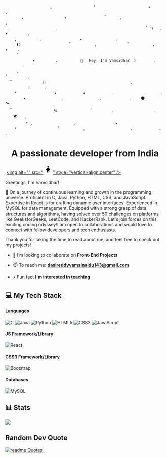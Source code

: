 ```
 .　　　　　　　　　　 ✦ 　　　　   　 　　　˚　　　　　　　　　　　　　　*　　　　　　   .
       . 　　 　　　　　　　 ✦        　　　 　 ‍˚　　　 , ‍ ‍ ‍ 　　　　 　　　　　,　　
 .　　　　　　　　　　　　.　                             　　　　　˚　🌀　 . ✦　　 　 　,
    ,　　　　　　.　　　  　　　　　　✦               ☄️
     🌔    　      　　　　   ˚　　　 　 　,     　　　　　˚　　　 　 　,　　　　☀️　　 .
     ˚　　　 　 　      　   　　　　　　　　　　　 
            ✦ 　   　　,　　　　　  🚀 　Hey, I'm Vamsidhar　☽　　 　　,　　　 ‍ ‍ ‍ ‍ 　　.
     .　　　　　　　　　　　　 　           　　　　　　　　　　　　　　　　　　　˚　　　 　 ,
  ˚　　　 　 　　　🌌       　    　　　　　　　　　　　　　　　.　　　  　　    　.　　　 .
    * 　　   　　　　　 ✦   　       ✦           .　　 　　 　　 　　　　　.　　　
        ✦ 　　　　　　　　　.　　　　　    　　. 　 　　　　　.　　 🌑 　　　    🛰
  ˚　　　　　　　　　　　🪐　　　　　　　　　ﾟ　　　　　.　　　　　　　　　 　. 　　 　 🌏 ‍  ,
         * .　　　　　 　  　　　.　　　　　　　　　　 ✦ 
    *　　　　　　   　　　˚　　　 　 　,　　　　　　　　　　　　.　　　　　   .　  　　. 
```


<h1 align="center">A passionate developer from India</h1>

<p align="center">
 
<a href="https://www.linkedin.com/in/dasireddy-vamsidhar-2b1493241" target="_blank"><img alt="" src="https://img.shields.io/badge/LinkedIn-000?logo=linkedin&logoColor=0A66C2&style=for-the-badge" style="vertical-align:center" /></a>
<a href="https://myportfolio-by-vamsidhar.netlify.app/" target="_blank"><img alt="" src="<img src="data:image/png;base64,iVBORw0KGgoAAAANSUhEUgAAAB4AAAAeCAYAAAA7MK6iAAAAAXNSR0IArs4c6QAAATBJREFUSEvt1LEuRFEQxvHfFlpUWhqdViIaWg1vwCOg1aDQewWeAJWSQiEKD6DRaFSoFXaSvclms9eZe4mbyE55zuT7z3wzmZ6OotcR1wT8Z863tfoQe4MqT3HctOI24E1cjoC2cNUE3gZ8hOh4OKLjeE9HG3BnHUdXncw4bed3iU2tXsEBpkdEP3CC+2xVTcALeMRsjfgblvCSgWfBU7jDckH0Aav4LMGz4DgSuyWxoYOyX8rNgOM4XJSERv43cP2T5Yp5PmMG73jFYo3gE+YGuTHvecTSjY1Mx3EwzrEzuM/rNVo3/cWLkZxhu3RCM+DgROfRRYiv1YBv+/9RVJX77XSy4EokA06tQ1tw1V1AqmKG34rwCbhk0Thb/7fVJUfS/02XKy1cSpyASw792v8Xebw8H9UDvkoAAAAASUVORK5CYII="/>" style="vertical-align:center" /></a>
</p>

Greetings, I'm Vamsidhar!

🌱 On a journey of continuous learning and growth in the programming universe. Proficient in C, Java, Python, HTML, CSS, and JavaScript. Expertise in React.js for crafting dynamic user interfaces. Experienced 
in MySQL for data management. Equipped with a strong grasp of data structures and algorithms, having solved over 50 challenges on platforms like GeeksforGeeks, LeetCode, and HackerRank. Let's join forces on 
this exciting coding odyssey!I am open to collaborations and would love to connect with fellow developers and tech enthusiasts.

Thank you for taking the time to read about me, and feel free to check out my projects!


- 👯 I’m looking to collaborate on **Front-End Projects**

- 📫 To reach me: **dasireddyvamsinaidu143@gmail.com**

- ⚡ Fun fact **I'm interested in teaching**



<h2 align="left">💻 My Tech Stack</h2>

#### Languages

![C](https://img.shields.io/badge/C-000?logo=C&style=for-the-badge)
![Java](https://img.shields.io/badge/Java-000?logo=Java&logoColor=white&style=for-the-badge)
![Python](https://img.shields.io/badge/Python-000?logo=Python&style=for-the-badge)
![HTML5](https://img.shields.io/badge/-HTML5-000?style=for-the-badge&logo=html5)
![CSS3](https://img.shields.io/badge/-CSS3-000?style=for-the-badge&logo=css3)
![JavaScript](https://img.shields.io/badge/-JavaScript-000?style=for-the-badge&logo=javascript)

#### JS Framework/Library

![React](https://img.shields.io/badge/-ReactJS-000?style=for-the-badge&logo=react)

#### CSS3 Framework/Library

![Bootstrap](https://img.shields.io/badge/-Bootstrap-000?style=for-the-badge&logo=bootstrap)


#### Databases

![MySQL](https://img.shields.io/badge/-Mysql-000?style=for-the-badge&logo=Mysql)


<h2 align="left">📊 Stats</h3>

![](https://github-readme-stats.vercel.app/api/top-langs/?username=sai-vamsi-m&theme=dark&hide_border=false&include_all_commits=false&count_private=false&layout=compact)

 
<h2 align="left">Random Dev Quote</h2>


[![readme Quotes](https://quotes-github-readme.vercel.app/api?theme=catppuccin)](https://github.com/piyushsuthar/github-readme-quotes)
